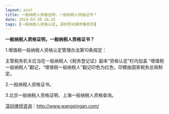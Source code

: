 ```yaml
---
layout: post
title: 一般纳税人资格证明，一般纳税人资格证书？
date: 2014-03-20 16:25
tags: [一般纳税人资格认定, 深圳劳动律师事务所]
---
```

<strong>一般纳税人资格证明，一般纳税人资格证书？</strong>

1.增值税一般纳税人资格认定管理办法第10条规定：

主管税务机关应当在一般纳税人《税务登记证》副本“资格认定”栏内加盖 “增值税一般纳税人”戳记，“增值税一般纳税人”戳记印色为红色，印模由国家税务总局制定。

2.一般纳税人资格证书。

3.北京一般纳税人资格证明、上海一般纳税人资格查询。

<a href="http://www.wangpingan.com/">深圳律师咨询</a>：<a href="http://www.wangpingan.com/">http://www.wangpingan.com/</a>

